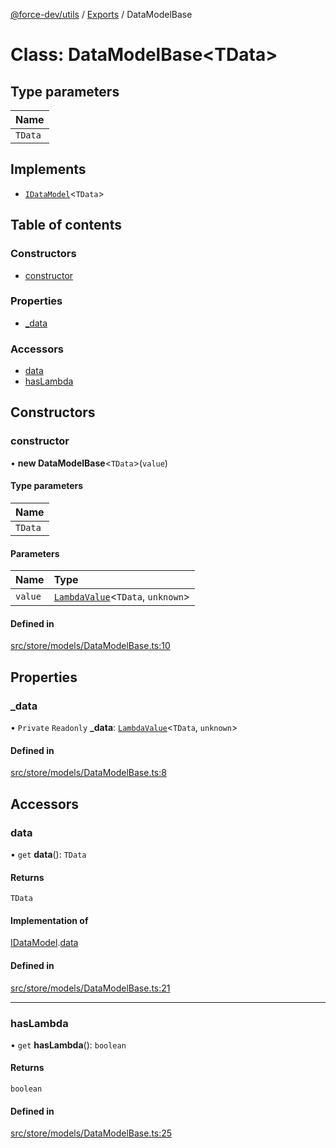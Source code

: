 [@force-dev/utils](../README.md) / [Exports](../modules.md) / DataModelBase

# Class: DataModelBase<TData\>

## Type parameters

| Name |
| :------ |
| `TData` |

## Implements

- [`IDataModel`](../interfaces/IDataModel.md)<`TData`\>

## Table of contents

### Constructors

- [constructor](DataModelBase.md#constructor)

### Properties

- [\_data](DataModelBase.md#_data)

### Accessors

- [data](DataModelBase.md#data)
- [hasLambda](DataModelBase.md#haslambda)

## Constructors

### constructor

• **new DataModelBase**<`TData`\>(`value`)

#### Type parameters

| Name |
| :------ |
| `TData` |

#### Parameters

| Name | Type |
| :------ | :------ |
| `value` | [`LambdaValue`](../modules.md#lambdavalue)<`TData`, `unknown`\> |

#### Defined in

[src/store/models/DataModelBase.ts:10](https://github.com/epifanovmd/utils/blob/fdca100/src/store/models/DataModelBase.ts#L10)

## Properties

### \_data

• `Private` `Readonly` **\_data**: [`LambdaValue`](../modules.md#lambdavalue)<`TData`, `unknown`\>

#### Defined in

[src/store/models/DataModelBase.ts:8](https://github.com/epifanovmd/utils/blob/fdca100/src/store/models/DataModelBase.ts#L8)

## Accessors

### data

• `get` **data**(): `TData`

#### Returns

`TData`

#### Implementation of

[IDataModel](../interfaces/IDataModel.md).[data](../interfaces/IDataModel.md#data)

#### Defined in

[src/store/models/DataModelBase.ts:21](https://github.com/epifanovmd/utils/blob/fdca100/src/store/models/DataModelBase.ts#L21)

___

### hasLambda

• `get` **hasLambda**(): `boolean`

#### Returns

`boolean`

#### Defined in

[src/store/models/DataModelBase.ts:25](https://github.com/epifanovmd/utils/blob/fdca100/src/store/models/DataModelBase.ts#L25)
